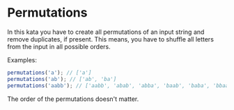 # Permutations

In this kata you have to create all permutations of an input string and remove duplicates, if present. This means, you have to shuffle all letters from the input in all possible orders.

Examples:
```js
permutations('a'); // ['a']
permutations('ab'); // ['ab', 'ba']
permutations('aabb'); // ['aabb', 'abab', 'abba', 'baab', 'baba', 'bbaa']
```

The order of the permutations doesn't matter.